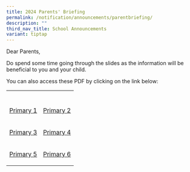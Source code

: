 ```yaml
---
title: 2024 Parents' Briefing
permalink: /notification/announcements/parentbriefing/
description: ""
third_nav_title: School Announcements
variant: tiptap
---
```

<p>Dear Parents,</p>
<p>Do spend some time going through the slides as the information will be
beneficial to you and your child.</p>
<p>You can also access these PDF by clicking on the link below:</p>
<table style="minWidth: 50px">
<colgroup>
<col>
<col>
</colgroup>
<tbody>
<tr>
<th rowspan="1" colspan="1">
<p></p>
</th>
<th rowspan="1" colspan="1">
<p></p>
</th>
</tr>
<tr>
<td rowspan="1" colspan="1">
<p><a href="/files/Announcement/2024/P1_Orientation_Day_2024_Hall_Slides_website.pdf" rel="noopener nofollow" target="_blank">Primary 1</a>
</p>
</td>
<td rowspan="1" colspan="1">
<p><a href="/files/Announcement/2024/Principal___YH___P2_Parents__Briefing_Final_2024_website.pdf" rel="noopener noreferrer nofollow" target="_blank">Primary 2</a>
</p>
</td>
</tr>
<tr>
<td rowspan="1" colspan="1">
<p><a href="/files/Announcement/2024/2024_P3_Parents_Briefing___P___YH_Final_School_Website.pdf" rel="noopener noreferrer nofollow" target="_blank">Primary 3</a>
</p>
</td>
<td rowspan="1" colspan="1">
<p><a href="/files/Announcement/2024/2024_P4_Parents_Briefing___P___YH_Final_School_Website.pdf" rel="noopener noreferrer nofollow" target="_blank">Primary 4</a>
</p>
</td>
</tr>
<tr>
<td rowspan="1" colspan="1">
<p><a href="/files/Announcement/2024/2024_P___YH_Address_To_Parents_Parents_Briefing_P5_Final__School_Website.pdf" rel="noopener noreferrer nofollow" target="_blank">Primary 5</a>
</p>
</td>
<td rowspan="1" colspan="1">
<p><a href="/files/Announcement/2024/2024_P___YH_Address_To_Parents_Parents_Briefing_P6_Final__for_School_Website.pdf" rel="noopener noreferrer nofollow" target="_blank">Primary 6</a>
</p>
</td>
</tr>
</tbody>
</table>
<p></p>
